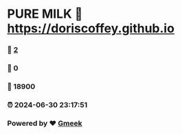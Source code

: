 # PURE MILK :link: https://doriscoffey.github.io 
### :page_facing_up: [2](https://doriscoffey.github.io/tag.html) 
### :speech_balloon: 0 
### :hibiscus: 18900 
### :alarm_clock: 2024-06-30 23:17:51 
### Powered by :heart: [Gmeek](https://github.com/Meekdai/Gmeek)
